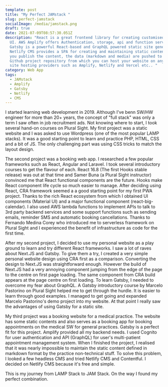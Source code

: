 ```yaml
---
template: post
title: "My Perfect JAMstack "
slug: perfect-jamstack
socialImage: /media/jamstack.png
draft: true
date: 2021-07-09T08:57:30.051Z
description: "React is a great frontend library for creating customised modern
  UI. AWS Amplify offers Authentication, storage, api and function services.
  Gatsby is a powerful React-based and GraphQL powered static site generator.
  Netlify CMS provides a SPA for creating and maintaining static content. When
  you publish the content, the data (markdown and media) are pushed to your
  Github project repository from which you can host your website on any static
  site hosting providers such as Amplify, Netlify and Vercel etc.. "
category: Web App
tags:
  - JAMstack
  - Amplify
  - Gatsby
  - Netlify
  - CMS
---
```

I started learning web development in 2019. Although I've benn SW/HW engineer for more than 20+ years, the concept of "full stack" was only a term I saw often in job recruitment ads. Not knowing where to start, I took several hand-on courses on Plural Sight. My first project was a static website and I was asked to use Wordpress (one of the most popular LAMP stacks). It was a good starting point to learn and practice PHP, HTML, CSS and a bit of JS. The only challenging part was using CSS tricks to match the layout design. 

The second project was a booking web app. I researched a few popular frameworks such as React, Angular and Laravel. I took several introductory courses to get the flavour of each. React 16.8 (The first Hooks stable release) was out at that time and Samer Buna (a Plural Sight instructor) convinced me that React functional components are the future. Hooks make React component life cycle so much easier to manage. After deciding using React, CRA framework seemed a a good starting point for my first PWA project. Thanks to the rich React ecosystem from which I obtained UI components (Material UI) and a major functional component (react-big-calendar). I also used AWS lambda functions to implement APIs to talk to 3rd party backend services and some support functions such as sending emails, reminder SMS and automatic booking cancellations. Thanks to Fernando Medina Corey who introduced me to serverless framework on Plural Sight and I experienced the benefit of infrastructure as code for the first time.

After my second project, I decided to use my personal website as a play ground to learn and try different React frameworks. I saw a lot of raves about Next.JS and Gatsby. To give them a try, I created a very simple personal website design using CRA first as a comparison. Converting the design to Next.JS was straightforward enough. However the build of Next.JS had a very annoying component jumping from the edge of the page to the centre on first page loading. The same component from CRA build appears at the page centre on first loading. To learn Gatsby, I needed to overcome my fear about GraphQL. A Gatsby introductory course by Marcelo Pastorino on Plural Sight helped me to get through the hurdle. It is easier to learn through good examples. I managed to get going and expanded Marcelo Pastorino's demo project into my website. At that point I really saw the advantages of using Gatsby for a static site. 

My third project was a booking website for a medical practice. The website has some static contents and also serves as a booking app for booking appointments on the medical SW for general practices. Gatsby is a perfect fit for this project. Amplify provided all my backend needs. I used Cognito for user authentication and API (GraphQL) for user's multi-patient appointment management system. When I finished the project, I realised that it was nearly impossible to maintain the static content defined in markdown format by the practice non-technical stuff. To solve this problem, I looked a few headless CMS and tried Netlify CMS and Contentful. I decided on Netlify CMS because it's free and simple.

This is my journey from LAMP Stack to JAM Stack. On the way I found my perfect combination.